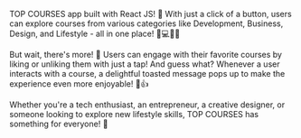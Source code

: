 TOP COURSES app built with React JS! 🌟
With just a click of a button, users can explore courses from various categories like Development, Business, Design, and Lifestyle - all in one place! 💼💻🎨🌱

But wait, there's more! 📣 Users can engage with their favorite courses by liking or unliking them with just a tap! And guess what? Whenever a user interacts with a course, a delightful toasted message pops up to make the experience even more enjoyable! 🥳👍

Whether you're a tech enthusiast, an entrepreneur, a creative designer, or someone looking to explore new lifestyle skills, TOP COURSES has something for everyone! 🌟
